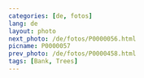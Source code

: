 ```yaml
---
categories: [de, fotos]
lang: de
layout: photo
next_photo: /de/fotos/P0000056.html
picname: P0000057
prev_photo: /de/fotos/P0000458.html
tags: [Bank, Trees]
---
```

